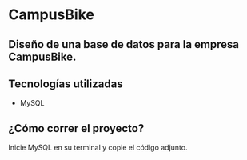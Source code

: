 # CampusBike
## Diseño de una base de datos para la empresa CampusBike.

## Tecnologías utilizadas
- MySQL

## ¿Cómo correr el proyecto?

Inicie MySQL en su terminal y copie el código adjunto.
